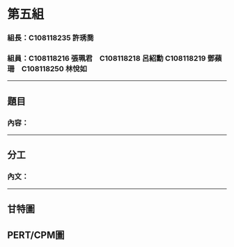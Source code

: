# 第五組
### 組長：C108118235 許琇喬  
### 組員：C108118216 張珮君　C108118218 呂紹勳  C108118219 鄧蘋珊　C108118250 林悅如  
***
## 題目
### 內容：
***
## 分工
### 內文：
***
## 甘特圖
## PERT/CPM圖
